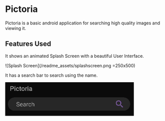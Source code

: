 # Pictoria
Pictoria is a basic android application for searching high quality images and viewing it.

## Features Used

It shows an animated Splash Screen with a beautiful User Interface.

![Splash Screen](/readme_assets/splashscreen.png =250x500)

It has a search bar to search using the name.

![Search Bar](/readme_assets/search.png)
